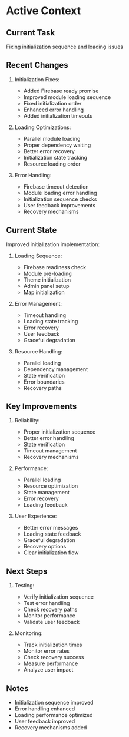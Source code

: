 # Active Context

## Current Task
Fixing initialization sequence and loading issues

## Recent Changes
1. Initialization Fixes:
   - Added Firebase ready promise
   - Improved module loading sequence
   - Fixed initialization order
   - Enhanced error handling
   - Added initialization timeouts

2. Loading Optimizations:
   - Parallel module loading
   - Proper dependency waiting
   - Better error recovery
   - Initialization state tracking
   - Resource loading order

3. Error Handling:
   - Firebase timeout detection
   - Module loading error handling
   - Initialization sequence checks
   - User feedback improvements
   - Recovery mechanisms

## Current State
Improved initialization implementation:

1. Loading Sequence:
   - Firebase readiness check
   - Module pre-loading
   - Theme initialization
   - Admin panel setup
   - Map initialization

2. Error Management:
   - Timeout handling
   - Loading state tracking
   - Error recovery
   - User feedback
   - Graceful degradation

3. Resource Handling:
   - Parallel loading
   - Dependency management
   - State verification
   - Error boundaries
   - Recovery paths

## Key Improvements
1. Reliability:
   - Proper initialization sequence
   - Better error handling
   - State verification
   - Timeout management
   - Recovery mechanisms

2. Performance:
   - Parallel loading
   - Resource optimization
   - State management
   - Error recovery
   - Loading feedback

3. User Experience:
   - Better error messages
   - Loading state feedback
   - Graceful degradation
   - Recovery options
   - Clear initialization flow

## Next Steps
1. Testing:
   - Verify initialization sequence
   - Test error handling
   - Check recovery paths
   - Monitor performance
   - Validate user feedback

2. Monitoring:
   - Track initialization times
   - Monitor error rates
   - Check recovery success
   - Measure performance
   - Analyze user impact

## Notes
- Initialization sequence improved
- Error handling enhanced
- Loading performance optimized
- User feedback improved
- Recovery mechanisms added

